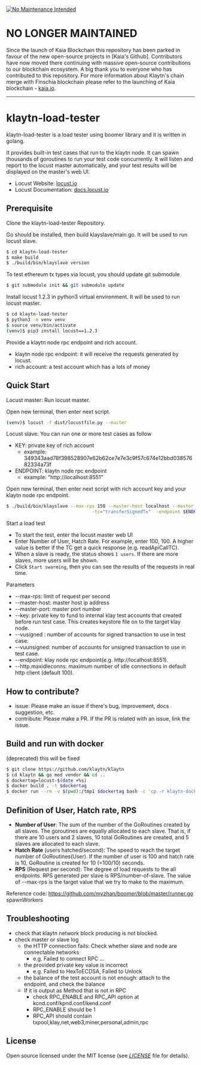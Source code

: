 [![No Maintenance Intended](http://unmaintained.tech/badge.svg)](http://unmaintained.tech/)

# NO LONGER MAINTAINED

Since the launch of Kaia Blockchain this repository has been parked in favour of the new open-source projects in [Kaia's Github]. Contributors have now moved there continuing with massive open-source contributions to our blockchain ecosystem. A big thank you to everyone who has contributed to this repository. For more information about Klaytn's chain merge with Finschia blockchain please refer to the launching of Kaia blockchain - [kaia.io](http://kaia.io/).

---

# klaytn-load-tester
klaytn-load-tester is a load tester using boomer library and it is written in golang.

It provides built-in test cases that run to the klaytn node. It can spawn thousands of goroutines to run your test code concurrently.
It will listen and report to the locust master automatically, and your test results will be displayed on the master's web UI.
* Locust Website: <a href="http://locust.io">locust.io</a>
* Locust Documentation: <a href="http://docs.locust.io">docs.locust.io</a>

## Prerequisite
Clone the klaytn-load-tester Repository. 

Go should be installed, then build klayslave/main.go. It will be used to run locust slave.
```bash
$ cd klaytn-load-tester
$ make build
$ ./build/bin/klayslave version
```
To test ethereum tx types via locust, you should update git submodule
```bash
$ git submodule init && git submodule update
```
Install locust 1.2.3 in python3 virtual environment. It will be used to run locust master.
```bash
$ cd klaytn-load-tester
$ python3 -m venv venv
$ source venv/bin/activate
(venv)$ pip3 install locust==1.2.3
```

Provide a klaytn node rpc endpoint and rich account.
* klaytn node rpc endpoint: it will receive the requests generated by locust.
* rich account: a test account which has a lots of money

## Quick Start

Locust master: Run locust master. 

Open new terminal, then enter next script.
```bash
(venv)$ locust -f dist/locustfile.py --master
```

Locust slave: You can run one or more test cases as follow
* KEY: private key of rich account
  * example: 349343aad78f398528907e62b62ce7e7e3c9f57c674e12bbd03857682334a73f
* ENDPOINT: klaytn node rpc endpoint
  * example: "http://localhost:8551"

Open new terminal, then enter next script with rich account key and your klaytn node rpc endpoint.
```bash
$ ./build/bin/klayslave --max-rps 150 --master-host localhost --master-port 5557 -key $KEY \
                                -tc="transferSignedTx"  -endpoint $ENDPOINT
```

Start a load test
* To start the test, enter the locust master web UI
* Enter Number of User, Hatch Rate. For example, enter 100, 100.
A higher value is better if the TC get a quick response (e.g. readApiCallTC).
* When a slave is ready, the status shows `1 users`. If there are more slaves, more users will be shown.
* Click `Start swarming`, then you can see the results of the requests in real time.

Parameters
* --max-rps: limit of request per second
* --master-host: master host ip address
* --master-port: master port number
* --key: private key to fund to internal klay test accounts that created before run test case. This creates keystore file on to the target klay node.
* --vusigned : number of accounts for signed transaction to use in test case.
* --vuunsigned: number of accounts for unsigned transaction to use in test case.
* --endpoint: klay node rpc endpoint(e.g. http://localhost:8551).
* --http.maxidleconns: maximum number of idle connections in default http client (default 100).

## How to contribute?
* issue: Please make an issue if there's bug, improvement, docs suggestion, etc.
* contribute: Please make a PR. If the PR is related with an issue, link the issue.

## Build and run with docker
(deprecated) this will be fixed
```bash
$ git clone https://github.com/klaytn/klaytn
$ cd klaytn && go mod vendor && cd ..
$ dockertag=locust-$(date +%s)
$ docker build . -t $dockertag
$ docker run --rm -v $(pwd):/tmp1 $dockertag bash -c 'cp -r klaytn-docker-pkg/* /tmp1'
```

## Definition of User, Hatch rate, RPS
* **Number of User**: The sum of the number of the GoRoutines created by all slaves. 
The goroutines are equally allocated to each slave. 
That is, if there are 10 users and 2 slaves, 10 total GoRoutines are created, and 5 slaves are allocated to each slave.
* **Hatch Rate** (users hatched/second): The speed to reach the target number of GoRoutines(User).
If the number of user is 100 and hatch rate is 10, GoRoutine is created for 10 (=100/10) seconds.
* **RPS** (Request per second): The degree of load requests to the all endpoints. 
RPS generated per slave is RPS/number-of-slave. The value of --max-rps is the target value that we try to make to the maximum. 

Reference code: https://github.com/myzhan/boomer/blob/master/runner.go spawnWorkers

## Troubleshooting
* check that klaytn network block producing is not blocked.
* check master or slave log
  * the HTTP connection fails: Check whether slave and node are connectable networks
    * e.g. Failed to connect RPC ...
  * the provided private key value is incorrect
    * e.g. Failed to HexToECDSA, Failed to Unlock
  * the balance of the test account is not enough: attach to the endpoint, and check the balance
  * If it is output as Method that is not in RPC
    * check RPC_ENABLE and RPC_API option at kcnd.conf/kpnd.conf/kend.conf
    * RPC_ENABLE should be 1
    * RPC_API should contain txpool,klay,net,web3,miner,personal,admin,rpc

## License
Open source licensed under the MIT license (see [_LICENSE_](LICENSE) file for details).
